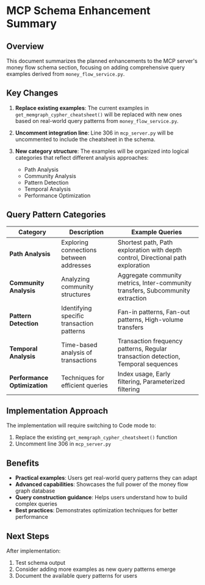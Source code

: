 # MCP Schema Enhancement Summary

## Overview

This document summarizes the planned enhancements to the MCP server's money flow schema section, focusing on adding comprehensive query examples derived from `money_flow_service.py`.

## Key Changes

1. **Replace existing examples**: The current examples in `get_memgraph_cypher_cheatsheet()` will be replaced with new ones based on real-world query patterns from `money_flow_service.py`.

2. **Uncomment integration line**: Line 306 in `mcp_server.py` will be uncommented to include the cheatsheet in the schema.

3. **New category structure**: The examples will be organized into logical categories that reflect different analysis approaches:
   - Path Analysis
   - Community Analysis
   - Pattern Detection
   - Temporal Analysis
   - Performance Optimization

## Query Pattern Categories

| Category | Description | Example Queries |
|----------|-------------|----------------|
| **Path Analysis** | Exploring connections between addresses | Shortest path, Path exploration with depth control, Directional path exploration |
| **Community Analysis** | Analyzing community structures | Aggregate community metrics, Inter-community transfers, Subcommunity extraction |
| **Pattern Detection** | Identifying specific transaction patterns | Fan-in patterns, Fan-out patterns, High-volume transfers |
| **Temporal Analysis** | Time-based analysis of transactions | Transaction frequency patterns, Regular transaction detection, Temporal sequences |
| **Performance Optimization** | Techniques for efficient queries | Index usage, Early filtering, Parameterized filtering |

## Implementation Approach

The implementation will require switching to Code mode to:
1. Replace the existing `get_memgraph_cypher_cheatsheet()` function
2. Uncomment line 306 in `mcp_server.py`

## Benefits

- **Practical examples**: Users get real-world query patterns they can adapt
- **Advanced capabilities**: Showcases the full power of the money flow graph database
- **Query construction guidance**: Helps users understand how to build complex queries
- **Best practices**: Demonstrates optimization techniques for better performance

## Next Steps

After implementation:
1. Test schema output
2. Consider adding more examples as new query patterns emerge
3. Document the available query patterns for users